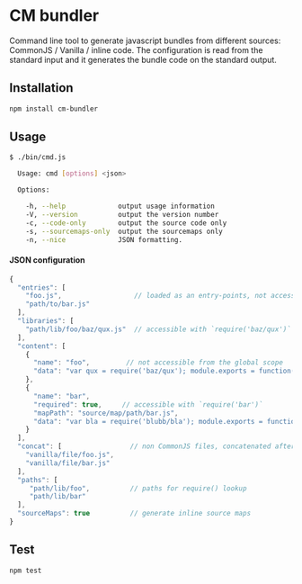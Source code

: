 CM bundler
==========

Command line tool to generate javascript bundles from different sources: CommonJS / Vanilla / inline code.
The configuration is read from the standard input and it generates the bundle code on the standard output.


Installation
------------

```bash
npm install cm-bundler
```

Usage
-----

```bash
$ ./bin/cmd.js

  Usage: cmd [options] <json>

  Options:

    -h, --help             output usage information
    -V, --version          output the version number
    -c, --code-only        output the source code only
    -s, --sourcemaps-only  output the sourcemaps only
    -n, --nice             JSON formatting.
```

#### JSON configuration

```js
{
  "entries": [
    "foo.js",                  // loaded as an entry-points, not accessible from the global scope    
    "path/to/bar.js"
  ],
  "libraries": [         
    "path/lib/foo/baz/qux.js"  // accessible with `require('baz/qux')` (see "paths")
  ],
  "content": [
    {
      "name": "foo",         // not accessible from the global scope
      "data": "var qux = require('baz/qux'); module.exports = function() { //something... };"
    },
    {
      "name": "bar", 
      "required": true,     // accessible with `require('bar')`
      "mapPath": "source/map/path/bar.js", 
      "data": "var bla = require('blubb/bla'); module.exports = function() { //something... };"
    }
  ],
  "concat": [                 // non CommonJS files, concatenated after CommonJS content
    "vanilla/file/foo.js",
    "vanilla/file/bar.js"
  ],
  "paths": [
     "path/lib/foo",          // paths for require() lookup
     "path/lib/bar"
  ],
  "sourceMaps": true          // generate inline source maps
}
```


Test
----

```bash
npm test
```
